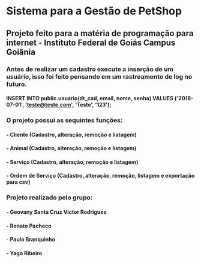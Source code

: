 # Sistema para a Gestão de PetShop
## Projeto feito para a matéria de programação para internet - Instituto Federal de Goiás Campus Goiânia

### Antes de realizar um cadastro execute a inserção de um usuário, isso foi feito pensando em um rastreamento de log no futuro.
#### INSERT INTO public.usuario(dt_cad, email, nome, senha) VALUES ('2018-07-01', 'teste@teste.com', 'Teste', '123');

### O projeto possui as sequintes funções:
#### - Cliente (Cadastro, alteração, remoção e listagem)
#### - Animal (Cadastro, alteração, remoção e listagem)
#### - Serviço (Cadastro, alteração, remoção e listagem)
#### - Ordem de Serviço (Cadastro, alteração, remoção, listagem e exportação para csv)

### Projeto realizado pelo grupo: 
#### - Geovany Santa Cruz Victor Rodrigues
#### - Renato Pacheco
#### - Paulo Branquinho
#### - Yago Ribeiro